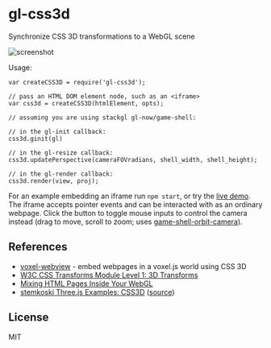 # gl-css3d

Synchronize CSS 3D transformations to a WebGL scene

![screenshot](http://i.imgur.com/OWTWvSQ.png "Screenshot")

Usage:

    var createCSS3D = require('gl-css3d');

    // pass an HTML DOM element node, such as an <iframe>
    var css3d = createCSS3D(htmlElement, opts);

    // assuming you are using stackgl gl-now/game-shell:

    // in the gl-init callback:
    css3d.ginit(gl)

    // in the gl-resize callback:
    css3d.updatePerspective(cameraFOVradians, shell_width, shell_height);

    // in the gl-render callback:
    css3d.render(view, proj);

For an example embedding an iframe run `npm start`, or try the
[live demo](http://deathcap.github.io/gl-css3d). The iframe accepts pointer events
and can be interacted with as an ordinary webpage. Click the button to toggle mouse
inputs to control the camera instead (drag to move, scroll to zoom; uses
[game-shell-orbit-camera](https://github.com/mikolalysenko/game-shell-orbit-camera)).

## References

* [voxel-webview](https://github.com/deathcap/voxel-webview) - embed webpages in a voxel.js world using CSS 3D
* [W3C CSS Transforms Module Level 1: 3D Transforms](http://www.w3.org/TR/css3-3d-transforms/)
* [Mixing HTML Pages Inside Your WebGL](http://learningthreejs.com/blog/2013/04/30/closing-the-gap-between-html-and-webgl/)
* [stemkoski Three.js Examples: CSS3D](http://stemkoski.github.io/Three.js/CSS3D.html) ([source](https://github.com/stemkoski/stemkoski.github.com/blob/master/Three.js/CSS3D.html))

## License

MIT


